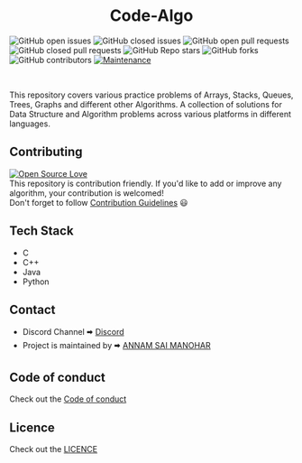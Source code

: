 <h1 align="center"> Code-Algo </h1>

![GitHub open issues](https://img.shields.io/github/issues-raw/saimanoharhm/Code-Algo?color=%23f&logo=Github)
![GitHub closed issues](https://img.shields.io/github/issues-closed-raw/saimanoharhm/Code-Algo?color=%2300&logo=Github)
![GitHub open pull requests](https://img.shields.io/github/issues-pr-raw/saimanoharhm/Code-Algo/pulls?logo=Github)
![GitHub closed pull requests](https://img.shields.io/github/issues-pr-closed-raw/saimanoharhm/Code-Algo?logo=Github)
![GitHub Repo stars](https://img.shields.io/github/stars/saimanoharhm/Code-Algo?color=%233493eb&logo=Github)
![GitHub forks](https://img.shields.io/github/forks/saimanoharhm/Code-Algo?color=%233493eb&label=Forks&logo=Github)
![GitHub contributors](https://img.shields.io/github/contributors/saimanoharhm/Code-Algo?logo=Github)
[![Maintenance](https://img.shields.io/badge/Maintained%3F-yes-green.svg)](https://GitHub.com/Naereen/StrapDown.js/graphs/commit-activity)

<br>


This repository covers various practice problems of Arrays, Stacks, Queues, Trees, Graphs and different other Algorithms. A collection of solutions for Data Structure and Algorithm problems across various platforms in different languages.  
## Contributing  
[![Open Source Love](https://badges.frapsoft.com/os/v2/open-source.svg?v=103)](https://github.com/ellerbrock/open-source-badges/)
<br>
This repository is contribution friendly. If you'd like to add or improve any algorithm, your contribution is welcomed!  
Don't forget to follow [Contribution Guidelines](https://github.com/saimanoharhm/Code-Algo/blob/master/contribution_guidelines%20.md) 😃  

## Tech Stack  
* C
* C++
* Java
* Python

## Contact  
* Discord Channel 🠮 [Discord](https://discord.gg/uzXhZbVt)  
* Project is maintained by 🠮 [ANNAM SAI MANOHAR](https://github.com/saimanoharhm)  

## Code of conduct 

Check out the [Code of conduct](https://github.com/saimanoharhm/Code-Algo/blob/master/code_of_conduct.md)

## Licence

Check out the [LICENCE](https://github.com/saimanoharhm/Code-Algo/blob/master/LICENSE)


